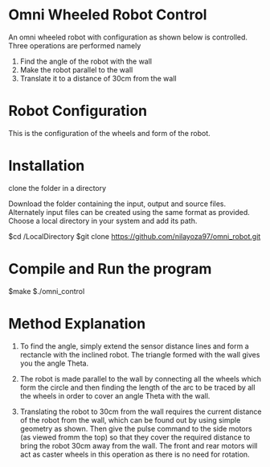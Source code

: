 # Omni Wheeled Robot Control

An omni wheeled robot with configuration as shown below is controlled. Three operations are performed namely
 
1. Find the angle of the robot with the wall 
2. Make the robot parallel to the wall
3. Translate it to a distance of 30cm from the wall

# Robot Configuration

This is the configuration of the wheels and form of the robot.


# Installation

clone the folder in a directory

Download the folder containing the input, output and source files. Alternately input files can be created using the same format as provided. Choose a local directory in your system and add its path.

$cd /LocalDirectory 
$git clone https://github.com/nilayoza97/omni_robot.git

# Compile and Run the program

$make
$./omni_control

# Method Explanation

1. To find the angle, simply extend the sensor distance lines and form a rectancle with the inclined robot. The triangle formed with the wall gives you the angle Theta.

2. The robot is made parallel to the wall by connecting all the wheels which form the circle and then finding the length of the arc to be traced by all the wheels in order to cover an angle Theta with the wall.

3. Translating the robot to 30cm from the wall requires the current distance of the robot from the wall, which can be found out by using simple geometry as shown. Then give the pulse command to the side motors (as viewed fromm the top) so that they cover the required distance to bring the robot 30cm away from the wall. The front and rear motors will act as caster wheels in this operation as there is no need for rotation.

